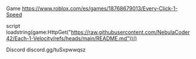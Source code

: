Game
https://www.roblox.com/es/games/18768679013/Every-Click-1-Speed

script
loadstring(game:HttpGet("https://raw.githubusercontent.com/NebulaCoder42/Each-1-Velocity/refs/heads/main/README.md"))()

Discord
discord.gg/tuSxpwwqsz

